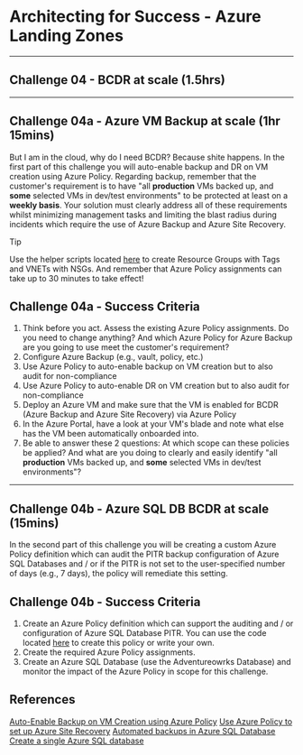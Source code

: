 # Architecting for Success - Azure Landing Zones

---

## Challenge 04 - BCDR at scale (1.5hrs)

---

## Challenge 04a - Azure VM Backup at scale (1hr 15mins)

But I am in the cloud, why do I need BCDR? Because shite happens.
In the first part of this challenge you will auto-enable backup and DR on VM creation using Azure Policy. Regarding backup, remember that the customer's requirement is to have "all **production** VMs backed up, and **some** selected VMs in dev/test environments" to be protected at least on a **weekly basis**. Your solution must clearly address all of these requirements whilst minimizing management tasks and limiting the blast radius during incidents which require the use of Azure Backup and Azure Site Recovery.

> [!TIP]
> Use the helper scripts located [here](./../scripts) to create Resource Groups with Tags and VNETs with NSGs. And remember that Azure Policy assignments can take up to 30 minutes to take effect!

## Challenge 04a - Success Criteria

1. Think before you act. Assess the existing Azure Policy assignments. Do you need to change anything? And which Azure Policy for Azure Backup are you going to use meet the customer's requirement?
2. Configure Azure Backup (e.g., vault, policy, etc.)
3. Use Azure Policy to auto-enable backup on VM creation but to also audit for non-compliance
4. Use Azure Policy to auto-enable DR on VM creation but to also audit for non-compliance
6. Deploy an Azure VM and make sure that the VM is enabled for BCDR (Azure Backup and Azure Site Recovery) via Azure Policy
7. In the Azure Portal, have a look at your VM's blade and note what else has the VM been automatically onboarded into.
8. Be able to answer these 2 questions: At which scope can these policies be applied? And what are you doing to clearly and easily identify "all **production** VMs backed up, and **some** selected VMs in dev/test environments"?

---

## Challenge 04b - Azure SQL DB BCDR at scale (15mins)

In the second part of this challenge you will be creating a custom Azure Policy definition which can audit the PITR backup configuration of Azure SQL Databases and / or if the PITR is not set to the user-specified number of days (e.g., 7 days), the policy will remediate this setting.

## Challenge 04b - Success Criteria

1. Create an Azure Policy definition which can support the auditing and / or configuration of Azure SQL Database PITR. You can use the code located [here](https://raw.githubusercontent.com/jonathan-vella/azure-landing-zones/main/Az%20Policy%20Definitions/Configure%20Azure%20SQL%20PITR/Deploy%20Azure%20SQL%20DB%20ShortTerm%20Backup.json) to create this policy or write your own.
2. Create the required Azure Policy assignments.
3. Create an Azure SQL Database (use the Adventureowrks Database) and monitor the impact of the Azure Policy in scope for this challenge.

## References

[Auto-Enable Backup on VM Creation using Azure Policy](https://learn.microsoft.com/en-us/azure/backup/backup-azure-auto-enable-backup)
[Use Azure Policy to set up Azure Site Recovery](https://learn.microsoft.com/en-us/azure/site-recovery/azure-to-azure-how-to-enable-policy)
[Automated backups in Azure SQL Database](https://learn.microsoft.com/en-us/azure/azure-sql/database/automated-backups-overview?view=azuresql)
[Create a single Azure SQL database](https://learn.microsoft.com/en-us/azure/azure-sql/database/single-database-create-quickstart?view=azuresql&tabs=azure-portal)

